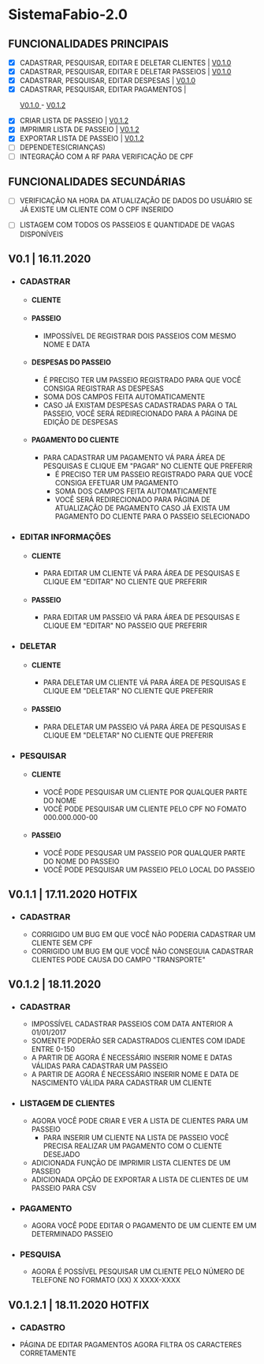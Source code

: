 # SistemaFabio-2.0

## FUNCIONALIDADES PRINCIPAIS

- [X] CADASTRAR, PESQUISAR, EDITAR E DELETAR CLIENTES | <a href="#010"> V0.1.0 </a>
- [X] CADASTRAR, PESQUISAR, EDITAR E DELETAR PASSEIOS | <a href="#010"> V0.1.0 </a>
- [X] CADASTRAR, PESQUISAR, EDITAR DESPESAS           | <a href="#010"> V0.1.0 </a>
- [X] CADASTRAR, PESQUISAR, EDITAR PAGAMENTOS         | <p> <a href="#010"> V0.1.0 </a> - <a href="#012"> V0.1.2 </a> </p>
- [X] CRIAR LISTA DE PASSEIO                          | <a href="#012"> V0.1.2</a>
- [X] IMPRIMIR LISTA DE PASSEIO                       | <a href="#012"> V0.1.2</a>
- [X] EXPORTAR LISTA DE PASSEIO                       | <a href="#012"> V0.1.2</a>
- [ ] DEPENDETES(CRIANÇAS)
- [ ] INTEGRAÇÃO COM A RF PARA VERIFICAÇÃO DE CPF

## FUNCIONALIDADES SECUNDÁRIAS
- [ ] VERIFICAÇÃO NA HORA DA ATUALIZAÇÃO DE DADOS DO USUÁRIO SE JÁ EXISTE UM CLIENTE COM O CPF INSERIDO
- [ ] LISTAGEM COM TODOS OS PASSEIOS E QUANTIDADE DE VAGAS DISPONÍVEIS 
 


##  V0.1 | 16.11.2020 <p id="#010"> </p>
 * ### CADASTRAR
   * #### CLIENTE
   * #### PASSEIO
     * IMPOSSÍVEL DE REGISTRAR DOIS PASSEIOS COM MESMO NOME E DATA
   * #### DESPESAS DO PASSEIO
     * É PRECISO TER UM PASSEIO REGISTRADO PARA QUE VOCÊ CONSIGA REGISTRAR AS DESPESAS
     * SOMA DOS CAMPOS FEITA AUTOMATICAMENTE
     * CASO JÁ EXISTAM DESPESAS CADASTRADAS PARA O TAL PASSEIO, VOCÊ SERÁ REDIRECIONADO PARA A PÁGINA DE EDIÇÃO DE DESPESAS
   * #### PAGAMENTO DO CLIENTE
     * PARA CADASTRAR UM PAGAMENTO VÁ PARA ÁREA DE PESQUISAS E CLIQUE EM "PAGAR" NO CLIENTE QUE PREFERIR
       * É PRECISO TER UM PASSEIO REGISTRADO PARA QUE VOCÊ CONSIGA EFETUAR UM PAGAMENTO
       * SOMA DOS CAMPOS FEITA AUTOMATICAMENTE
       * VOCÊ SERÁ REDIRECIONADO PARA PÁGINA DE ATUALIZAÇÃO DE PAGAMENTO CASO JÁ EXISTA UM PAGAMENTO DO CLIENTE PARA O PASSEIO SELECIONADO

 * ### EDITAR INFORMAÇÕES
   * #### CLIENTE
     * PARA EDITAR UM CLIENTE VÁ PARA ÁREA DE PESQUISAS E CLIQUE EM "EDITAR" NO CLIENTE QUE PREFERIR
   * #### PASSEIO
     * PARA EDITAR UM PASSEIO VÁ PARA ÁREA DE PESQUISAS E CLIQUE EM "EDITAR" NO PASSEIO QUE PREFERIR

 * ### DELETAR
   * #### CLIENTE
     * PARA DELETAR UM CLIENTE VÁ PARA ÁREA DE PESQUISAS E CLIQUE EM "DELETAR" NO CLIENTE QUE PREFERIR
   * #### PASSEIO
     * PARA DELETAR UM PASSEIO VÁ PARA ÁREA DE PESQUISAS E CLIQUE EM "DELETAR" NO CLIENTE QUE PREFERIR
 * ### PESQUISAR
   * #### CLIENTE
     * VOCÊ PODE PESQUISAR UM CLIENTE POR QUALQUER PARTE DO NOME 
     * VOCÊ PODE PESQUISAR UM CLIENTE PELO CPF NO FOMATO 000.000.000-00
   * #### PASSEIO
     * VOCÊ PODE PESQUSAR UM PASSEIO POR QUALQUER PARTE DO NOME DO PASSEIO
     * VOCÊ PODE PESQUISAR UM PASSEIO PELO LOCAL DO PASSEIO
    

 
 ## V0.1.1 | 17.11.2020 **HOTFIX**
* ### CADASTRAR 
  * CORRIGIDO UM BUG EM QUE VOCÊ NÃO PODERIA CADASTRAR UM CLIENTE SEM CPF 
  * CORRIGIDO UM BUG EM QUE VOCÊ NÃO CONSEGUIA CADASTRAR CLIENTES PODE CAUSA DO CAMPO "TRANSPORTE"
 

 ## V0.1.2 | 18.11.2020 <p id="012"> </p>
* ### CADASTRAR
  * IMPOSSÍVEL CADASTRAR PASSEIOS COM DATA ANTERIOR A 01/01/2017 
  * SOMENTE PODERÃO SER CADASTRADOS CLIENTES COM IDADE ENTRE 0-150
  * A PARTIR DE AGORA É NECESSÁRIO INSERIR NOME E DATAS VÁLIDAS PARA CADASTRAR UM PASSEIO
  * A PARTIR DE AGORA É NECESSÁRIO INSERIR NOME E DATA DE NASCIMENTO VÁLIDA PARA CADASTRAR UM CLIENTE

* ### LISTAGEM DE CLIENTES
  * AGORA VOCÊ PODE CRIAR E VER A LISTA DE CLIENTES PARA UM PASSEIO
    * PARA INSERIR UM CLIENTE NA LISTA DE PASSEIO VOCÊ PRECISA REALIZAR UM PAGAMENTO COM O CLIENTE DESEJADO
  * ADICIONADA FUNÇÃO DE IMPRIMIR LISTA CLIENTES DE UM PASSEIO
  * ADICIONADA OPÇÃO DE EXPORTAR A LISTA DE CLIENTES DE UM PASSEIO PARA CSV

* ### PAGAMENTO
  * AGORA VOCÊ PODE EDITAR O PAGAMENTO DE UM CLIENTE EM UM DETERMINADO PASSEIO

* ### PESQUISA
  * AGORA É POSSÍVEL PESQUISAR UM CLIENTE PELO NÚMERO DE TELEFONE NO FORMATO (XX) X XXXX-XXXX

## V0.1.2.1 | 18.11.2020 **HOTFIX**
 * ### CADASTRO 
  * PÁGINA DE EDITAR PAGAMENTOS AGORA FILTRA OS CARACTERES CORRETAMENTE
